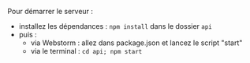 Pour démarrer le serveur :
- installez les dépendances : `npm install` dans le dossier `api`
- puis :
  - via Webstorm : allez dans package.json et lancez le script "start"
  - via le terminal : `cd api; npm start`
